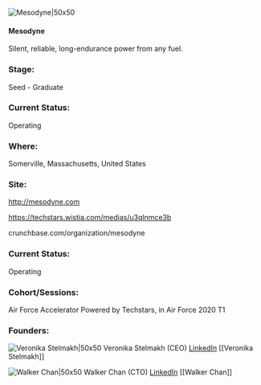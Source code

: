 

![Mesodyne|50x50](https://apimg.techstars.com/connect/images/image_files/5e30589fa36c1171ea00001b/original/Mesodyne_icon%28transparent%29.png)

#### Mesodyne
Silent, reliable, long-endurance power from any fuel.

### Stage: 
Seed - Graduate 

### Current Status: 
Operating

### Where:
Somerville, Massachusetts, United States

### Site:
http://mesodyne.com

https://techstars.wistia.com/medias/u3qlnmce3b

crunchbase.com/organization/mesodyne

### Current Status: 
Operating

### Cohort/Sessions: 
Air Force Accelerator Powered by Techstars, in Air Force 2020 T1

### Founders: 

![Veronika Stelmakh|50x50](https://apimg.techstars.com/connect/images/image_files/5e3056eb34a60d7993000017/original/Veronika.JPG) Veronika Stelmakh (CEO) [LinkedIn](https://linkedin.com/in/veronikastelmakh) [[Veronika Stelmakh]]

![Walker Chan|50x50](https://apimg.techstars.com/connect/images/image_files/5e94b2ac34a60d416d00013e/original/Airforce-93_%281%29.jpg) Walker Chan (CTO) [LinkedIn](https://linkedin.com/in/walkerchan) [[Walker Chan]]


